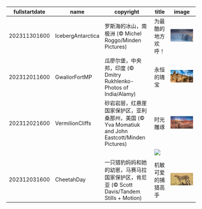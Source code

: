 |fullstartdate|name|copyright|title|image|
|--|--|--|--|--|
202311301600|IcebergAntarctica|罗斯海的冰山，南极洲 (© Michel Roggo/Minden Pictures)|为最酷的地方欢呼！|![](/zh-CN/2023/12/202311301600IcebergAntarctica.jpg)|
202312011600|GwaliorFortMP|瓜廖尔堡，中央邦，印度 (© Dmitry Rukhlenko-Photos of India/Alamy)|永恒的瑰宝|![](/zh-CN/2023/12/202312011600GwaliorFortMP.jpg)|
202312021600|VermilionCliffs|砂岩岩层，红悬崖国家保护区，亚利桑那州，美国 (© Yva Momatiuk and John Eastcott/Minden Pictures)|时光雕琢|![](/zh-CN/2023/12/202312021600VermilionCliffs.jpg)|
||||![](/zh-CN/2023/12/.jpg)|
202312031600|CheetahDay|一只猎豹妈妈和她的幼崽，马赛马拉国家保护区，肯尼亚 (© Scott Davis/Tandem Stills + Motion)|机敏可爱的捕猎高手|![](/zh-CN/2023/12/202312031600CheetahDay.jpg)|
